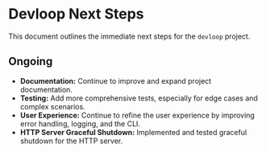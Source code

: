 # Devloop Next Steps

This document outlines the immediate next steps for the `devloop` project.

## Ongoing

- **Documentation:** Continue to improve and expand project documentation.
- **Testing:** Add more comprehensive tests, especially for edge cases and complex scenarios.
- **User Experience:** Continue to refine the user experience by improving error handling, logging, and the CLI.
- **HTTP Server Graceful Shutdown:** Implemented and tested graceful shutdown for the HTTP server.
